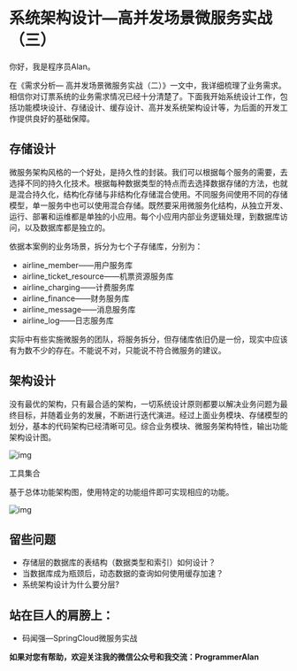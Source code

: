 # 系统架构设计—高并发场景微服务实战（三）

你好，我是程序员Alan。

在《需求分析— 高并发场景微服务实战（二）》一文中，我详细梳理了业务需求。相信你对订票系统的业务需求情况已经十分清楚了。下面我开始系统设计工作，包括功能模块设计、存储设计、缓存设计、高并发系统架构设计等，为后面的开发工作提供良好的基础保障。

## 存储设计

微服务架构风格的一个好处，是持久性的封装。我们可以根据每个服务的需要，去选择不同的持久化技术。根据每种数据类型的特点而去选择数据存储的方法，也就是混合持久化，结构化存储与非结构化存储混合使用。不同服务间使用不同的存储模型，单一服务中也可以使用混合存储。既然要采用微服务化结构，从独立开发、运行、部署和运维都是单独的小应用。每个小应用内部业务逻辑处理，到数据库访问，以及数据库都是独立的。  

依据本案例的业务场景，拆分为七个子存储库，分别为：  

- airline_member——用户服务库
- airline_ticket_resource——机票资源服务库
- airline_charging——计费服务库
- airline_finance——财务服务库
- airline_message——消息服务库
- airline_log——日志服务库

实际中有些实施微服务的团队，将服务拆分，但存储库依旧仍是一份，现实中应该有为数不少的存在。不能说不对，只能说不符合微服务的建议。  

## 架构设计

 没有最优的架构，只有最合适的架构，一切系统设计原则都要以解决业务问题为最终目标，并随着业务的发展，不断进行迭代演进。经过上面业务模块、存储模型的划分，基本的代码架构已经清晰可见。综合业务模块、微服务架构特性，输出功能架构设计图。  

![img](https://cdn.nlark.com/yuque/0/2022/jpeg/26323281/1664506441602-2edeca99-2db6-46c2-9f7d-fa1e9fe0609c.jpeg)

工具集合

 基于总体功能架构图，使用特定的功能组件即可实现相应的功能。

![img](https://cdn.nlark.com/yuque/0/2022/jpeg/26323281/1664506454628-e30ebda1-e9a1-4ab4-8797-4e19e030fa93.jpeg)

## 留些问题

- 存储层的数据库的表结构（数据类型和索引）如何设计？
-  当数据库成为瓶颈后，动态数据的查询如何使用缓存加速？  
- 系统架构设计为什么要分层?

## 站在巨人的肩膀上：

- 码闻强—SpringCloud微服务实战

**如果对您有帮助，欢迎关注我的微信公众号和我交流：ProgrammerAlan**
